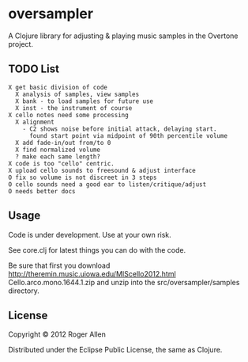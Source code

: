 # oversampler

A Clojure library for adjusting & playing music samples in the Overtone project.

## TODO List

    X get basic division of code
      X analysis of samples, view samples
      X bank - to load samples for future use
      X inst - the instrument of course
    X cello notes need some processing
      X alignment
        - C2 shows noise before initial attack, delaying start.  
          found start point via midpoint of 90th percentile volume
      X add fade-in/out from/to 0
      X find normalized volume
      ? make each same length?    
    X code is too "cello" centric.
    X upload cello sounds to freesound & adjust interface
    O fix so volume is not discreet in 3 steps
    O cello sounds need a good ear to listen/critique/adjust
    O needs better docs

## Usage

Code is under development.  Use at your own risk.

See core.clj for latest things you can do with the code.

Be sure that first you download http://theremin.music.uiowa.edu/MIScello2012.html
Cello.arco.mono.1644.1.zip and unzip into the src/oversampler/samples directory.

## License

Copyright © 2012 Roger Allen

Distributed under the Eclipse Public License, the same as Clojure.

